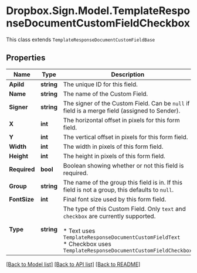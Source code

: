 # Dropbox.Sign.Model.TemplateResponseDocumentCustomFieldCheckbox
This class extends `TemplateResponseDocumentCustomFieldBase`

## Properties

Name | Type | Description | Notes
------------ | ------------- | ------------- | -------------
**ApiId** | **string** |  The unique ID for this field.  | [optional] 
**Name** | **string** |  The name of the Custom Field.  | [optional] 
**Signer** | **string** |  The signer of the Custom Field. Can be `null` if field is a merge field (assigned to Sender).  | [optional] 
**X** | **int** |  The horizontal offset in pixels for this form field.  | [optional] 
**Y** | **int** |  The vertical offset in pixels for this form field.  | [optional] 
**Width** | **int** |  The width in pixels of this form field.  | [optional] 
**Height** | **int** |  The height in pixels of this form field.  | [optional] 
**Required** | **bool** |  Boolean showing whether or not this field is required.  | [optional] 
**Group** | **string** |  The name of the group this field is in. If this field is not a group, this defaults to `null`.  | [optional] 
**FontSize** | **int** |  Final font size used by this form field.  | [optional] 
**Type** | **string** |  The type of this Custom Field. Only `text` and `checkbox` are currently supported.<br><br>* Text uses `TemplateResponseDocumentCustomFieldText`<br>* Checkbox uses `TemplateResponseDocumentCustomFieldCheckbox`  | [default to "checkbox"]

[[Back to Model list]](../README.md#documentation-for-models) [[Back to API list]](../README.md#documentation-for-api-endpoints) [[Back to README]](../README.md)

